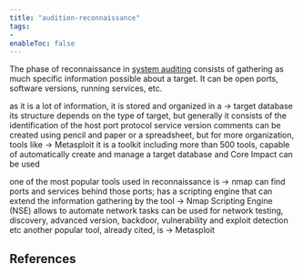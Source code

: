 ```yaml
---
title: "audition-reconnaissance"
tags:
- 
enableToc: false
---
```


The phase of reconnaissance in [system auditing](notes/system-auditing.md) consists of gathering as much specific information possible about a target. It can be open ports, software versions, running services, etc.

as it is a lot of information, it is stored and organized in a 
	-> target database
		its structure depends on the type of target, but generally it consists of
			the identification of the host
			port
			protocol
			service
			version
			comments
		can be created using pencil and paper or a spreadsheet, but for more organization, tools like 
		-> Metasploit
			it is a toolkit including more than 500 tools, capable of automatically create and manage a target database
		and Core Impact can be used

one of the most popular tools used in reconnaissance is
	-> nmap
		can find ports and services behind those ports;
		has a scripting engine that can extend the information gathering by the tool
			-> Nmap Scripting Engine (NSE)
				allows to automate network tasks
		can be used for network testing, discovery, advanced version, backdoor, vulnerability and exploit detection etc
another popular tool, already cited, is
	-> Metasploit 

## References

